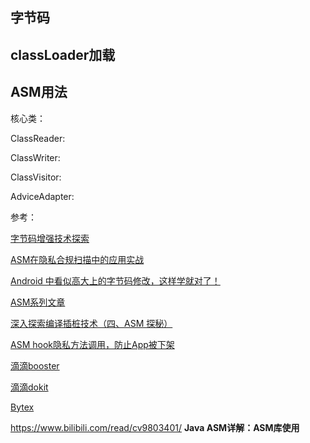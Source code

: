 ## 字节码 



## classLoader加载



## ASM用法

核心类：

ClassReader:

ClassWriter:

ClassVisitor:

AdviceAdapter:





















参考：



[字节码增强技术探索](https://tech.meituan.com/2019/09/05/java-bytecode-enhancement.html)

[ASM在隐私合规扫描中的应用实战](https://mp.weixin.qq.com/s/0G-tLKaMPD_XA6j1cnqh0g)

[Android 中看似高大上的字节码修改，这样学就对了！](https://mp.weixin.qq.com/s/dQjsxduUiNrMYH2xhhpmQA)

[ASM系列文章](https://blog.51cto.com/lsieun/2924583)

[深入探索编译插桩技术（四、ASM 探秘）](https://blog.csdn.net/c6E5UlI1N/article/details/105423951)

[ASM hook隐私方法调用，防止App被下架](https://juejin.cn/post/7043399520486424612)

[滴滴booster](https://github.com/didi/booster)

[滴滴dokit](https://link.juejin.cn/?target=https%3A%2F%2Fgithub.com%2Fdidi%2FDoraemonKit)

[Bytex](https://github.com/bytedance/ByteX)

https://www.bilibili.com/read/cv9803401/  **Java ASM详解：ASM库使用**
